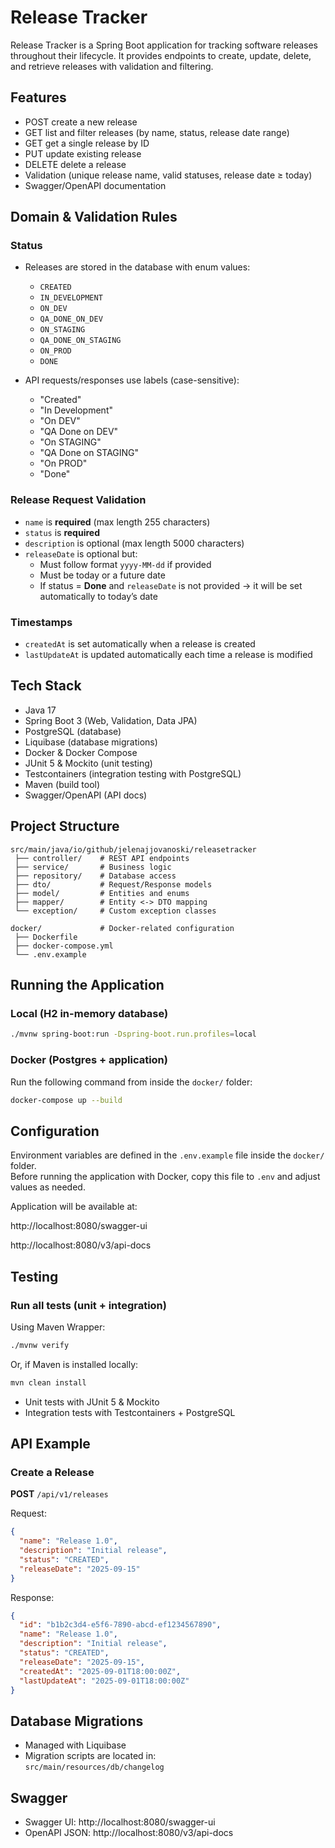 
# Release Tracker

Release Tracker is a Spring Boot application for tracking software releases throughout their lifecycle.
It provides endpoints to create, update, delete, and retrieve releases with validation and filtering.


## Features

- POST create a new release
- GET list and filter releases (by name, status, release date range)
- GET get a single release by ID
- PUT update existing release
- DELETE delete a release
- Validation (unique release name, valid statuses, release date ≥ today)
- Swagger/OpenAPI documentation

## Domain & Validation Rules

### Status
- Releases are stored in the database with enum values:
  - `CREATED`
  - `IN_DEVELOPMENT`
  - `ON_DEV`
  - `QA_DONE_ON_DEV`
  - `ON_STAGING`
  - `QA_DONE_ON_STAGING`
  - `ON_PROD`
  - `DONE`

- API requests/responses use labels (case-sensitive):
  - "Created"
  - "In Development"
  - "On DEV"
  - "QA Done on DEV"
  - "On STAGING"
  - "QA Done on STAGING"
  - "On PROD"
  - "Done"

### Release Request Validation
- `name` is **required** (max length 255 characters)
- `status` is **required**
- `description` is optional (max length 5000 characters)
- `releaseDate` is optional but:
  - Must follow format `yyyy-MM-dd` if provided
  - Must be today or a future date
  - If status = **Done** and `releaseDate` is not provided → it will be set automatically to today’s date

### Timestamps
- `createdAt` is set automatically when a release is created
- `lastUpdateAt` is updated automatically each time a release is modified  


## Tech Stack

- Java 17
- Spring Boot 3 (Web, Validation, Data JPA)
- PostgreSQL (database)
- Liquibase (database migrations)
- Docker & Docker Compose
- JUnit 5 & Mockito (unit testing)
- Testcontainers (integration testing with PostgreSQL)
- Maven (build tool)
- Swagger/OpenAPI (API docs)

## Project Structure

```
src/main/java/io/github/jelenajjovanoski/releasetracker
 ├── controller/    # REST API endpoints
 ├── service/       # Business logic
 ├── repository/    # Database access
 ├── dto/           # Request/Response models
 ├── model/         # Entities and enums
 ├── mapper/        # Entity <-> DTO mapping
 └── exception/     # Custom exception classes

docker/             # Docker-related configuration
 ├── Dockerfile
 ├── docker-compose.yml
 └── .env.example

```

## Running the Application

### Local (H2 in-memory database)
```bash
./mvnw spring-boot:run -Dspring-boot.run.profiles=local
```

### Docker (Postgres + application)
Run the following command from inside the `docker/` folder:
```bash
docker-compose up --build
```

## Configuration

Environment variables are defined in the `.env.example` file inside the `docker/` folder.  
Before running the application with Docker, copy this file to `.env` and adjust values as needed.

Application will be available at: 

http://localhost:8080/swagger-ui

http://localhost:8080/v3/api-docs


## Testing

### Run all tests (unit + integration)
Using Maven Wrapper:
```bash
./mvnw verify
```
Or, if Maven is installed locally:
```bash
mvn clean install
```

- Unit tests with JUnit 5 & Mockito  
- Integration tests with Testcontainers + PostgreSQL  



## API Example

### Create a Release  
**POST** `/api/v1/releases`

Request:
```json
{
  "name": "Release 1.0",
  "description": "Initial release",
  "status": "CREATED",
  "releaseDate": "2025-09-15"
}
```

Response:
```json
{
  "id": "b1b2c3d4-e5f6-7890-abcd-ef1234567890",
  "name": "Release 1.0",
  "description": "Initial release",
  "status": "CREATED",
  "releaseDate": "2025-09-15",
  "createdAt": "2025-09-01T18:00:00Z",
  "lastUpdateAt": "2025-09-01T18:00:00Z"
}
```

## Database Migrations

- Managed with Liquibase  
- Migration scripts are located in:  
  `src/main/resources/db/changelog`  


## Swagger

- Swagger UI: http://localhost:8080/swagger-ui  
- OpenAPI JSON: http://localhost:8080/v3/api-docs    
